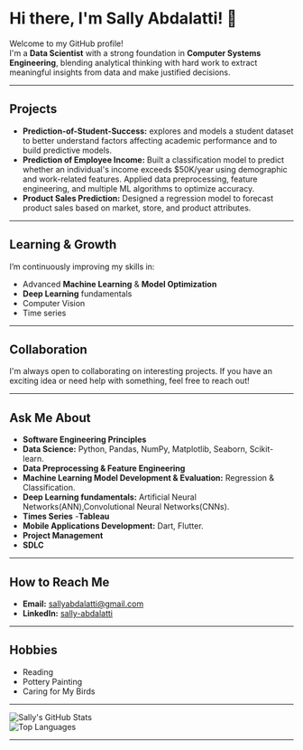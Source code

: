 # Hi there, I'm Sally Abdalatti! 👋  
Welcome to my GitHub profile!  
I'm a **Data Scientist** with a strong foundation in **Computer Systems Engineering**, blending analytical thinking with hard work to extract meaningful insights from data and make justified decisions.  


---

##  Projects
- **Prediction-of-Student-Success:** explores and models a student dataset to better understand factors affecting academic performance and to build predictive models.  
- **Prediction of Employee Income:** Built a classification model to predict whether an individual's income exceeds $50K/year using demographic and work-related features. Applied data preprocessing, feature engineering, and multiple ML algorithms to optimize accuracy.  
- **Product Sales Prediction:** Designed a regression model to forecast product sales based on market, store, and product attributes.

---

##  Learning & Growth
I’m continuously improving my skills in:  
- Advanced **Machine Learning** & **Model Optimization**   
- **Deep Learning** fundamentals  
- Computer Vision
- Time series

---

##  Collaboration
I'm always open to collaborating on interesting projects. If you have an exciting idea or need help with something, feel free to reach out!   

---

##  Ask Me About
- **Software Engineering Principles**
- **Data Science:** Python, Pandas, NumPy, Matplotlib, Seaborn, Scikit-learn.
- **Data Preprocessing & Feature Engineering**  
- **Machine Learning Model Development & Evaluation:** Regression & Classification.
- **Deep Learning fundamentals:** Artificial Neural Networks(ANN),Convolutional Neural Networks(CNNs).
- **Times Series**
-**Tableau**
- **Mobile Applications Development:** Dart, Flutter.
- **Project Management**
- **SDLC**
 

---

##  How to Reach Me
- **Email:** sallyabdalatti@gmail.com 
- **LinkedIn:**  [sally-abdalatti](https://www.linkedin.com/in/sally-abdalatti)
 



---

##  Hobbies  
-  Reading    
-  Pottery Painting 
-  Caring for My Birds
  

---

![Sally's GitHub Stats](https://github-readme-stats.vercel.app/api?username=sallyMo14&show_icons=true&theme=tokyonight)  
![Top Languages](https://github-readme-stats.vercel.app/api/top-langs/?username=sallyMo14&layout=compact&theme=tokyonight)  

---
